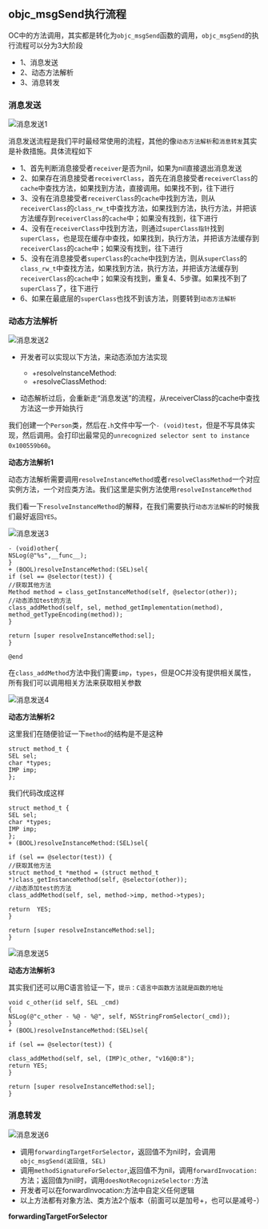 ## objc_msgSend执行流程 

OC中的方法调用，其实都是转化为`objc_msgSend`函数的调用，`objc_msgSend`的执行流程可以分为3大阶段
- 1、消息发送
- 2、动态方法解析
- 3、消息转发


### 消息发送

![消息发送1](https://github.com/SunshineBrother/JHBlog/blob/master/iOS知识点/RunTime/消息发送1.png)

消息发送流程是我们平时最经常使用的流程，其他的像`动态方法解析`和`消息转发`其实是补救措施。具体流程如下
- 1、首先判断消息接受者`receiver`是否为nil，如果为nil直接退出消息发送
- 2、如果存在消息接受者`receiverClass`，首先在消息接受者`receiverClass`的`cache`中查找方法，如果找到方法，直接调用。如果找不到，往下进行
- 3、没有在消息接受者`receiverClass`的`cache`中找到方法，则从`receiverClass`的`class_rw_t`中查找方法，如果找到方法，执行方法，并把该方法缓存到`receiverClass`的`cache`中；如果没有找到，往下进行
- 4、没有在`receiverClass`中找到方法，则通过`superClass指针`找到`superClass`，也是现在缓存中查找，如果找到，执行方法，并把该方法缓存到`receiverClass`的`cache`中；如果没有找到，往下进行
- 5、没有在消息接受者`superClass`的`cache`中找到方法，则从`superClass`的`class_rw_t`中查找方法，如果找到方法，执行方法，并把该方法缓存到`receiverClass`的`cache`中；如果没有找到，重复4、5步骤。如果找不到了`superClass`了，往下进行
- 6、如果在最底层的`superClass`也找不到该方法，则要转到`动态方法解析`


### 动态方法解析

![消息发送2](https://github.com/SunshineBrother/JHBlog/blob/master/iOS知识点/RunTime/消息发送2.png)

- 开发者可以实现以下方法，来动态添加方法实现
    - +resolveInstanceMethod:
    - +resolveClassMethod:
    
- 动态解析过后，会重新走“消息发送”的流程，从receiverClass的cache中查找方法这一步开始执行

我们创建一个`Person`类，然后在`.h`文件中写一个`- (void)test`，但是不写具体实现，然后调用。会打印出最常见的`unrecognized selector sent to instance 0x100559b60`。

**动态方法解析1**

动态方法解析需要调用`resolveInstanceMethod`或者`resolveClassMethod`一个对应实例方法，一个对应类方法。我们这里是实例方法使用`resolveInstanceMethod`

我们看一下`resolveInstanceMethod`的解释，在我们需要执行`动态方法解析`的时候我们最好返回`YES`。

![消息发送3](https://github.com/SunshineBrother/JHBlog/blob/master/iOS知识点/RunTime/消息发送3.png)

```
- (void)other{
NSLog(@"%s",__func__);
}
+ (BOOL)resolveInstanceMethod:(SEL)sel{
if (sel == @selector(test)) {
//获取其他方法
Method method = class_getInstanceMethod(self, @selector(other));
//动态添加test的方法
class_addMethod(self, sel, method_getImplementation(method), method_getTypeEncoding(method));
}

return [super resolveInstanceMethod:sel];
}

@end
```

 在`class_addMethod`方法中我们需要`imp`，`types`，但是OC并没有提供相关属性，所有我们可以调用相关方法来获取相关参数
 
 ![消息发送4](https://github.com/SunshineBrother/JHBlog/blob/master/iOS知识点/RunTime/消息发送4.png)


**动态方法解析2**

这里我们在随便验证一下`method`的结构是不是这种
```
struct method_t {
SEL sel;
char *types;
IMP imp;
};
```
我们代码改成这样
```
struct method_t {
SEL sel;
char *types;
IMP imp;
};
+ (BOOL)resolveInstanceMethod:(SEL)sel{

if (sel == @selector(test)) {
//获取其他方法
struct method_t *method = (struct method_t *)class_getInstanceMethod(self, @selector(other));
//动态添加test的方法
class_addMethod(self, sel, method->imp, method->types);

return  YES;
}

return [super resolveInstanceMethod:sel];
}
```

 ![消息发送5](https://github.com/SunshineBrother/JHBlog/blob/master/iOS知识点/RunTime/消息发送5.png)


**动态方法解析3**

其实我们还可以用C语言验证一下，`提示：C语言中函数方法就是函数的地址`

```
void c_other(id self, SEL _cmd)
{
NSLog(@"c_other - %@ - %@", self, NSStringFromSelector(_cmd));
}
+ (BOOL)resolveInstanceMethod:(SEL)sel{

if (sel == @selector(test)) {

class_addMethod(self, sel, (IMP)c_other, "v16@0:8");
return YES;
}

return [super resolveInstanceMethod:sel];
}

```


### 消息转发

 ![消息发送6](https://github.com/SunshineBrother/JHBlog/blob/master/iOS知识点/RunTime/消息发送6.png)


- 调用`forwardingTargetForSelector`，返回值不为nil时，会调用`objc_msgSend(返回值, SEL)`
- 调用`methodSignatureForSelector`,返回值不为nil，调用`forwardInvocation:`方法；返回值为nil时，调用`doesNotRecognizeSelector:`方法
- 开发者可以在forwardInvocation:方法中自定义任何逻辑
- 以上方法都有对象方法、类方法2个版本（前面可以是加号+，也可以是减号-）


**forwardingTargetForSelector**











































